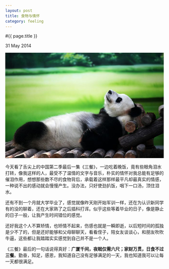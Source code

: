 ```yaml
---
layout: post
title: 食物与情怀
category: feeling
---
```


#{{ page.title }}

<p class="meta">31 May 2014</p>

![熊猫吃竹子](/assets/img/2014-5-31.jpg)

今天看了舌尖上的中国第二季最后一集《三餐》，一边吃着晚饭，竟有些眼角泪水打转，像我这样的人，最受不了温情的文字与音乐，朴实的情怀对我总能有足够的催泪作用，想想那些数不尽的食物背后，承载着这样那样最平凡却最真实的情感，一种说不出的感动就会慢慢产生。没办法，只好使劲扒饭，咽下一口汤，顶住泪水。

还有不到一个月就大学毕业了，感觉就像昨天刚开始军训一样，还在为认识新同学有的没的聊着，还在大家熟了之后插科打诨。似乎这些等着毕业的日子，像是静止的日子一般，让我产生时间错位的感觉。

还好我这个人不算矫情，也矫情不起来，伤感也就是一瞬即逝，以后短时间的孤独是少不了的，但是还好能够和父母聊聊天，看看侄子，陪女友谈谈心，和朋友吹吹牛逼，这些都让我踏踏实实感觉到自己并不是一个人。

《三餐》最后的一句话说得真好：**广厦千间，夜眠仅需六尺；家财万贯，日食不过三餐**。勤奋，知足，感恩，我知道自己没有足够满足的一天，我也知道我可以让每一天都很满足。